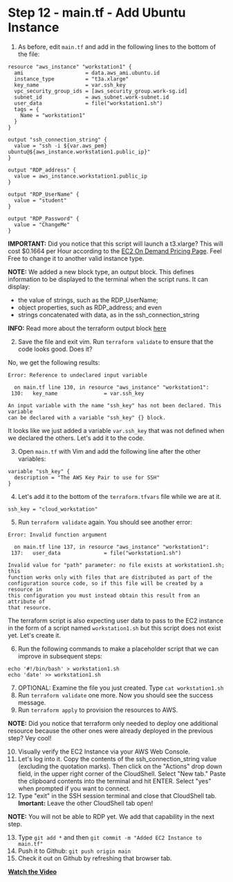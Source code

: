 # Step 12 - main.tf - Add Ubuntu Instance

1. As before, edit `main.tf` and add in the following lines to the bottom of the
file:

```
resource "aws_instance" "workstation1" {
  ami                    = data.aws_ami.ubuntu.id
  instance_type          = "t3a.xlarge"
  key_name               = var.ssh_key
  vpc_security_group_ids = [aws_security_group.work-sg.id]
  subnet_id              = aws_subnet.work-subnet.id
  user_data              = file("workstation1.sh")
  tags = {
    Name = "workstation1"
  }
}

output "ssh_connection_string" {
  value = "ssh -i ${var.aws_pem} ubuntu@${aws_instance.workstation1.public_ip}"
}

output "RDP_address" {
  value = aws_instance.workstation1.public_ip
}

output "RDP_UserName" {
  value = "student"
}

output "RDP_Password" {
  value = "ChangeMe"
}

```

**IMPORTANT:** Did you notice that this script will launch a t3.xlarge? This will cost
$0.1664 per Hour according to the
[EC2 On Demand Pricing Page](https://aws.amazon.com/ec2/pricing/on-demand/). Feel
Free to change it to another valid instance type.

**NOTE:** We added a new block type, an output block. This defines information to be
displayed to the terminal when the script runs. It can display:
* the value of strings, such as the RDP_UserName;
* object properties, such as RDP_address; and even
* strings concatenated with data, as in the ssh_connection_string

**INFO:** Read more about the terraform output block
[here](https://www.terraform.io/docs/language/values/outputs.html)  

2. Save the file and exit vim. Run `terraform validate` to ensure that the code
looks good. Does it?

No, we get the following results:

```
Error: Reference to undeclared input variable

  on main.tf line 130, in resource "aws_instance" "workstation1":
 130:   key_name               = var.ssh_key

An input variable with the name "ssh_key" has not been declared. This variable
can be declared with a variable "ssh_key" {} block.
```

It looks like we just added a variable `var.ssh_key` that was not defined when we
declared the others. Let's add it to the code.

3. Open `main.tf` with Vim and add the following line after the other variables:

```
variable "ssh_key" {
  description = "The AWS Key Pair to use for SSH"
}
```

4. Let's add it to the bottom of the `terraform.tfvars` file while we are at it.

```
ssh_key = "cloud_workstation"
```

5. Run `terraform validate` again. You should see another error:

```
Error: Invalid function argument

  on main.tf line 137, in resource "aws_instance" "workstation1":
 137:   user_data              = file("workstation1.sh")

Invalid value for "path" parameter: no file exists at workstation1.sh; this
function works only with files that are distributed as part of the
configuration source code, so if this file will be created by a resource in
this configuration you must instead obtain this result from an attribute of
that resource.
```

The terraform script is also expecting user data to pass to the EC2 instance in
the form of a script named `workstation1.sh` but this script does not exist yet.
Let's create it.

6. Run the following commands to make a placeholder script that we can
improve in subsequent steps:

```
echo '#!/bin/bash' > workstation1.sh
echo 'date' >> workstation1.sh

```

7. OPTIONAL: Examine the file you just created. Type `cat workstation1.sh`
8. Run `terraform validate` one more. Now you should see the success message.
9. Run `terraform apply` to provision the resources to AWS.

**NOTE:** Did you notice that terraform only needed to deploy one additional resource
because the other ones were already deployed in the previous step? Vey cool!

10. Visually verify the EC2 Instance via your AWS Web Console.
11. Let's log into it. Copy the contents of the ssh_connection_string value (excluding
the quotation marks). Then click on the "Actions" drop down field, in the upper right
corner of the CloudShell. Select "New tab." Paste the clipboard contents into the
terminal and hit ENTER. Select "yes" when prompted if you want to connect.
12. Type "exit" in the SSH session terminal and close that CloudShell tab.
**Imortant:** Leave the other CloudShell tab open!

**NOTE:** You will not be able to RDP yet. We add that capability in the next step.

13. Type `git add *` and then `git commit -m "Added EC2 Instance to main.tf"`
14. Push it to Github: `git push origin main`
15. Check it out on Github by refreshing that browser tab.


**[Watch the Video](https://youtu.be/vxrtcXOcPBE)**
